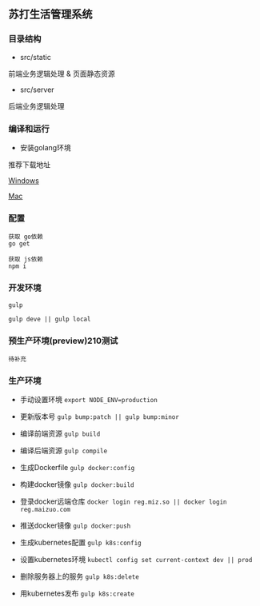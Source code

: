 ## 苏打生活管理系统

### 目录结构

* src/static 

前端业务逻辑处理 & 页面静态资源

* src/server

后端业务逻辑处理

### 编译和运行

* 安装golang环境

推荐下载地址

[Windows](http://golangtc.com/static/go/1.5.2/go1.5.2.windows-amd64.zip)

[Mac](http://golangtc.com/static/go/1.5.2/go1.5.2.darwin-amd64.tar.gz)

### 配置


```
获取 go依赖
go get 

获取 js依赖
npm i 

```
### 开发环境

```
gulp 

gulp deve || gulp local
```

### 预生产环境(preview)210测试

`待补充`

### 生产环境


- 手动设置环境
	`
	export NODE_ENV=production
	`

- 更新版本号
	`
	gulp bump:patch || gulp bump:minor
	`

- 编译前端资源
	`
	gulp build
	`

- 编译后端资源
	`
	gulp compile
	`

- 生成Dockerfile
	`
	 gulp docker:config
	`
	
- 构建docker镜像
	`
	 gulp docker:build
	`

- 登录docker远端仓库
	`
	docker login reg.miz.so || docker login reg.maizuo.com
	`

- 推送docker镜像
	`
	gulp docker:push
	`

- 生成kubernetes配置
	`
	gulp k8s:config
	`

- 设置kubernetes环境
	`
	kubectl config set current-context dev || prod
	`

- 删除服务器上的服务
	`
	gulp k8s:delete
	`

- 用kubernetes发布
	`
	gulp k8s:create
	`
